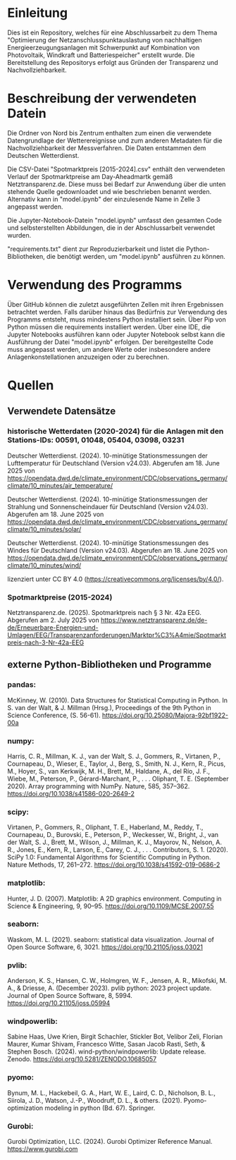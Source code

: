 # Einleitung
Dies ist ein Repository, welches für eine Abschlussarbeit zu dem Thema "Optimierung der Netzanschlusspunktauslastung von nachhaltigen Energieerzeugungsanlagen mit Schwerpunkt auf Kombination von Photovoltaik, Windkraft und Batteriespeicher" erstellt wurde. Die Bereitstellung des Repositorys erfolgt aus Gründen der Transparenz und Nachvollziehbarkeit. 

# Beschreibung der verwendeten Datein
Die Ordner von Nord bis Zentrum enthalten zum einen die verwendete Datengrundlage der Wetterereignisse und zum anderen Metadaten für die Nachvollziehbarkeit der Messverfahren. Die Daten entstammen dem Deutschen Wetterdienst.

Die CSV-Datei "Spotmarktpreis [2015-2024].csv" enthält den verwendeten Verlauf der Spotmarktpreise am Day-Aheadmartk gemäß Netztransparenz.de. Diese muss bei Bedarf zur Anwendung über die unten stehende Quelle gedownloadet und wie beschrieben benannt werden. Alternativ kann in "model.ipynb" der einzulesende Name in Zelle 3 angepasst werden.

Die Jupyter-Notebook-Datein "model.ipynb" umfasst den gesamten Code und selbsterstellten Abbildungen, die in der Abschlussarbeit verwendet wurden.

"requirements.txt" dient zur Reproduzierbarkeit und listet die Python-Bibliotheken, die benötigt werden, um "model.ipynb" ausführen zu können. 

# Verwendung des Programms
Über GitHub können die zuletzt ausgeführten Zellen mit ihren Ergebnissen betrachtet werden. Falls darüber hinaus das Bedürfnis zur Verwendung des Programms entsteht, muss mindestens Python installiert sein. Über Pip von Python müssen die requirements installiert werden. Über eine IDE, die Jupyter Notebooks ausführen kann oder Jupyter Notebook selbst kann die Ausführung der Datei "model.ipynb" erfolgen. Der bereitgestellte Code muss angepasst werden, um andere Werte oder insbesondere andere Anlagenkonstellationen anzuzeigen oder zu berechnen.

# Quellen
## Verwendete Datensätze
### historische Wetterdaten (2020-2024) für die Anlagen mit den Stations-IDs: 00591, 01048, 05404, 03098, 03231

Deutscher Wetterdienst. (2024). 10-minütige Stationsmessungen der Lufttemperatur für Deutschland (Version v24.03). Abgerufen am 18. June 2025 von https://opendata.dwd.de/climate_environment/CDC/observations_germany/climate/10_minutes/air_temperature/

Deutscher Wetterdienst. (2024). 10-minütige Stationsmessungen der Strahlung und Sonnenscheindauer für Deutschland (Version v24.03). Abgerufen am 18. June 2025 von https://opendata.dwd.de/climate_environment/CDC/observations_germany/climate/10_minutes/solar/

Deutscher Wetterdienst. (2024). 10-minütige Stationsmessungen des Windes für Deutschland (Version v24.03). Abgerufen am 18. June 2025 von https://opendata.dwd.de/climate_environment/CDC/observations_germany/climate/10_minutes/wind/

lizenziert unter CC BY 4.0 (https://creativecommons.org/licenses/by/4.0/).

### Spotmarktpreise (2015-2024)

Netztransparenz.de. (2025). Spotmarktpreis nach § 3 Nr. 42a EEG. Abgerufen am 2. July 2025 von https://www.netztransparenz.de/de-de/Erneuerbare-Energien-und-Umlagen/EEG/Transparenzanforderungen/Marktpr%C3%A4mie/Spotmarktpreis-nach-3-Nr-42a-EEG

## externe Python-Bibliotheken und Programme
### pandas:
McKinney, W. (2010). Data Structures for Statistical Computing in Python. In S. van der Walt, & J. Millman (Hrsg.), Proceedings of the 9th Python in Science Conference, (S. 56-61). https://doi.org/10.25080/Majora-92bf1922-00a  

### numpy:
Harris, C. R., Millman, K. J., van der Walt, S. J., Gommers, R., Virtanen, P., Cournapeau, D., Wieser, E., Taylor, J., Berg, S., Smith, N. J., Kern, R., Picus, M., Hoyer, S., van Kerkwijk, M. H., Brett, M., Haldane, A., del Río, J. F., Wiebe, M., Peterson, P., Gérard-Marchant, P., . . . Oliphant, T. E. (September 2020). Array programming with NumPy. Nature, 585, 357–362. https://doi.org/10.1038/s41586-020-2649-2  

### scipy:
Virtanen, P., Gommers, R., Oliphant, T. E., Haberland, M., Reddy, T., Cournapeau, D., Burovski, E., Peterson, P., Weckesser, W., Bright, J., van der Walt, S. J., Brett, M., Wilson, J., Millman, K. J., Mayorov, N., Nelson, A. R., Jones, E., Kern, R., Larson, E., Carey, C. J., . . . Contributors, S. 1. (2020). SciPy 1.0: Fundamental Algorithms for Scientific Computing in Python. Nature Methods, 17, 261–272. https://doi.org/10.1038/s41592-019-0686-2  

### matplotlib:
Hunter, J. D. (2007). Matplotlib: A 2D graphics environment. Computing in Science & Engineering, 9, 90–95. https://doi.org/10.1109/MCSE.2007.55  

### seaborn:
Waskom, M. L. (2021). seaborn: statistical data visualization. Journal of Open Source Software, 6, 3021. https://doi.org/10.21105/joss.03021  

### pvlib:
Anderson, K. S., Hansen, C. W., Holmgren, W. F., Jensen, A. R., Mikofski, M. A., & Driesse, A. (December 2023). pvlib python: 2023 project update. Journal of Open Source Software, 8, 5994. https://doi.org/10.21105/joss.05994  

### windpowerlib:
Sabine Haas, Uwe Krien, Birgit Schachler, Stickler Bot, Velibor Zeli, Florian Maurer, Kumar Shivam, Francesco Witte, Sasan Jacob Rasti, Seth, & Stephen Bosch. (2024). wind-python/windpowerlib: Update release. Zenodo. https://doi.org/10.5281/ZENODO.10685057  

### pyomo:
Bynum, M. L., Hackebeil, G. A., Hart, W. E., Laird, C. D., Nicholson, B. L., Siirola, J. D., Watson, J.-P., Woodruff, D. L., & others. (2021). Pyomo-optimization modeling in python (Bd. 67). Springer.  

### Gurobi:
Gurobi Optimization, LLC. (2024). Gurobi Optimizer Reference Manual. https://www.gurobi.com




